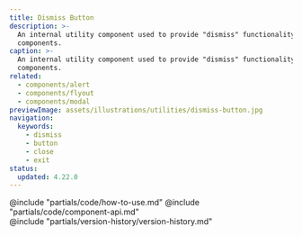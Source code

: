 ```yaml
---
title: Dismiss Button
description: >-
  An internal utility component used to provide "dismiss" functionality in other
  components.
caption: >-
  An internal utility component used to provide "dismiss" functionality in other
  components.
related:
  - components/alert
  - components/flyout
  - components/modal
previewImage: assets/illustrations/utilities/dismiss-button.jpg
navigation:
  keywords:
    - dismiss
    - button
    - close
    - exit
status:
  updated: 4.22.0
---
```


<section data-tab="Code">
  @include "partials/code/how-to-use.md"
  @include "partials/code/component-api.md"
</section>

<section data-tab="Version history">
  @include "partials/version-history/version-history.md"
</section>
